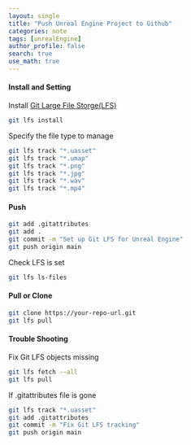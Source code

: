 ```yaml
---
layout: single
title: "Push Unreal Engine Project to Github"
categories: note
tags: [unrealEngine]
author_profile: false
search: true
use_math: true
---
```


#### Install and Setting

Install [Git Large File Storge(LFS)](https://git-lfs.com/)

```zsh
git lfs install
```

Specify the file type to manage

```zsh
git lfs track "*.uasset"
git lfs track "*.umap"
git lfs track "*.png"
git lfs track "*.jpg"
git lfs track "*.wav"
git lfs track "*.mp4"
```

#### Push 

```zsh
git add .gitattributes
git add .
git commit -m "Set up Git LFS for Unreal Engine"
git push origin main 
```

Check LFS is set

```zsh
git lfs ls-files
```

#### Pull or Clone
```zsh
git clone https://your-repo-url.git
git lfs pull
```


#### Trouble Shooting

Fix Git LFS objects missing

```zsh
git lfs fetch --all
git lfs pull
```


If .gitattributes file is gone

```zsh
git lfs track "*.uasset"
git add .gitattributes
git commit -m "Fix Git LFS tracking"
git push origin main
```